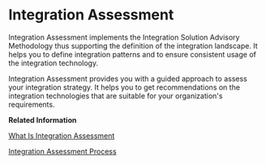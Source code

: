 <!-- loio310067e3e49342ddbe5a90c8f33a1910 -->

# Integration Assessment

Integration Assessment implements the Integration Solution Advisory Methodology thus supporting the definition of the integration landscape. It helps you to define integration patterns and to ensure consistent usage of the integration technology.

Integration Assessment provides you with a guided approach to assess your integration strategy. It helps you to get recommendations on the integration technologies that are suitable for your organization's requirements.

**Related Information**  


[What Is Integration Assessment](what-is-integration-assessment-eeee253.md "Integration Assessment allows you to assess the integration strategy for your organization in a structured way. It helps you to determine the integration technologies that best suit your requirements.")

 <?sap-ot O2O class="- topic/link " href="6dcd45462552457b9200640656667728.xml" text="" desc="" xtrc="link:2" xtrf="file:/home/builder/src/dita-all/esb1704779833497/loiocc0ab4c7365e43bbbee9eae27deb32da_en-US/src/content/localization/en-us/310067e3e49342ddbe5a90c8f33a1910.xml" output-class="" outputTopicFile="file:/home/builder/tp.net.sf.dita-ot/2.3/plugins/com.elovirta.dita.markdown_1.3.0/xsl/dita2markdownImpl.xsl" ?> 

[Integration Assessment Process](integration-assessment-process-5769fcd.md "Define, document, and govern your integration technology strategy.")

 <?sap-ot O2O class="- topic/link " href="b9d40ed12f284400aefac49602de4839.xml" text="" desc="" xtrc="link:4" xtrf="file:/home/builder/src/dita-all/esb1704779833497/loiocc0ab4c7365e43bbbee9eae27deb32da_en-US/src/content/localization/en-us/310067e3e49342ddbe5a90c8f33a1910.xml" output-class="" outputTopicFile="file:/home/builder/tp.net.sf.dita-ot/2.3/plugins/com.elovirta.dita.markdown_1.3.0/xsl/dita2markdownImpl.xsl" ?> 

 <?sap-ot O2O class="- topic/link " href="d352b138fddb4da094314eb922b4ba1a.xml" text="" desc="" xtrc="link:5" xtrf="file:/home/builder/src/dita-all/esb1704779833497/loiocc0ab4c7365e43bbbee9eae27deb32da_en-US/src/content/localization/en-us/310067e3e49342ddbe5a90c8f33a1910.xml" output-class="" outputTopicFile="file:/home/builder/tp.net.sf.dita-ot/2.3/plugins/com.elovirta.dita.markdown_1.3.0/xsl/dita2markdownImpl.xsl" ?> 

